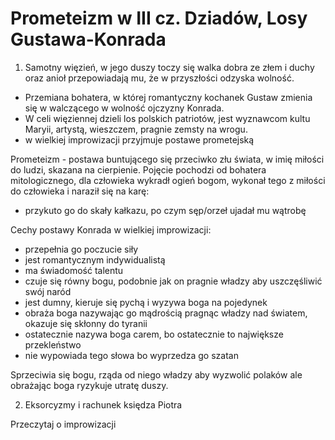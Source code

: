 # Prometeizm w III cz. Dziadów, Losy Gustawa-Konrada

1. Samotny więzień, w jego duszy toczy się walka dobra ze złem i duchy oraz anioł przepowiadają mu, że w przyszłości odzyska wolność.
- Przemiana bohatera, w której romantyczny kochanek Gustaw zmienia się w walczącego w wolność ojczyzny Konrada.
- W celi więziennej dzieli los polskich patriotów, jest wyznawcom kultu Maryii, artystą, wieszczem, pragnie zemsty na wrogu.
- w wielkiej improwizacji przyjmuje postawe prometejską

Prometeizm - postawa buntującego się przeciwko złu świata, w imię miłości do ludzi, skazana na cierpienie.
Pojęcie pochodzi od bohatera mitologicznego, dla człowieka wykradł ogień bogom, wykonał tego z miłości do człowieka i naraził się na karę:
- przykuto go do skały kałkazu, po czym sęp/orzeł ujadał mu wątrobę

Cechy postawy Konrada w wielkiej improwizacji:
- przepełnia go poczucie siły
- jest romantycznym indywidualistą
- ma świadomość talentu
- czuje się równy bogu, podobnie jak on pragnie władzy aby uszczęśliwić swój naród
- jest dumny, kieruje się pychą i wyzywa boga na pojedynek
- obraża boga nazywając go mądrością pragnąc władzy nad światem, okazuje się skłonny do tyranii
- ostatecznie nazywa boga carem, bo ostatecznie to największe przekleństwo
- nie wypowiada tego słowa bo wyprzedza go szatan

Sprzeciwia się bogu, rząda od niego władzy aby wyzwolić polaków
ale obrażając boga ryzykuje utratę duszy.


2. Eksorcyzmy i rachunek księdza Piotra

Przeczytaj o improwizacji
